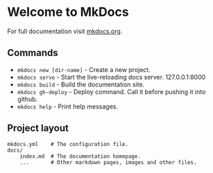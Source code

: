 # Welcome to MkDocs

For full documentation visit [mkdocs.org](https://mkdocs.org).

## Commands

- `mkdocs new [dir-name]` - Create a new project.
- `mkdocs serve` - Start the live-reloading docs server. 127.0.0.1:8000
- `mkdocs build` - Build the documentation site.
- `mkdocs gh-deploy` - Deploy command. Call it before pushing it into github.
- `mkdocs help` - Print help messages.

## Project layout

    mkdocs.yml    # The configuration file.
    docs/
        index.md  # The documentation homepage.
        ...       # Other markdown pages, images and other files.
